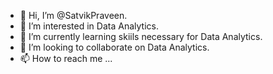 - 👋 Hi, I’m @SatvikPraveen.
- 👀 I’m interested in Data Analytics.
- 🌱 I’m currently learning skiils necessary for Data Analytics.
- 💞️ I’m looking to collaborate on Data Analytics.
- 📫 How to reach me ...

<!---
SatvikPraveen/SatvikPraveen is a ✨ special ✨ repository because its `README.md` (this file) appears on your GitHub profile.
You can click the Preview link to take a look at your changes.
--->
